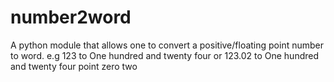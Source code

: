 # number2word
A python module that allows one to convert a positive/floating point number to word.
e.g 123 to One hundred and twenty four or 123.02 to One hundred and twenty four point zero two
